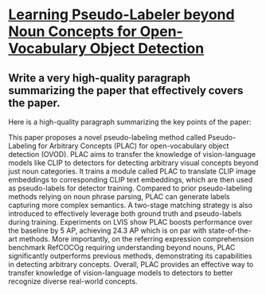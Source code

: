 # [Learning Pseudo-Labeler beyond Noun Concepts for Open-Vocabulary Object   Detection](https://arxiv.org/abs/2312.02103)

## Write a very high-quality paragraph summarizing the paper that effectively covers the paper.

 Here is a high-quality paragraph summarizing the key points of the paper:

This paper proposes a novel pseudo-labeling method called Pseudo-Labeling for Arbitrary Concepts (PLAC) for open-vocabulary object detection (OVOD). PLAC aims to transfer the knowledge of vision-language models like CLIP to detectors for detecting arbitrary visual concepts beyond just noun categories. It trains a module called PLAC to translate CLIP image embeddings to corresponding CLIP text embeddings, which are then used as pseudo-labels for detector training. Compared to prior pseudo-labeling methods relying on noun phrase parsing, PLAC can generate labels capturing more complex semantics. A two-stage matching strategy is also introduced to effectively leverage both ground truth and pseudo-labels during training. Experiments on LVIS show PLAC boosts performance over the baseline by 5 AP, achieving 24.3 AP which is on par with state-of-the-art methods. More importantly, on the referring expression comprehension benchmark RefCOCOg requiring understanding beyond nouns, PLAC significantly outperforms previous methods, demonstrating its capabilities in detecting arbitrary concepts. Overall, PLAC provides an effective way to transfer knowledge of vision-language models to detectors to better recognize diverse real-world concepts.
